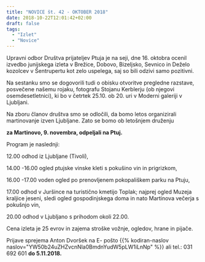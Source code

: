 ```yaml
---
title: "NOVICE št. 42 - OKTOBER 2018"
date: 2018-10-22T12:01:42+02:00
draft: false
tags:
  - "Izlet"
  - "Novice"
---
```



Upravni odbor Društva prijateljev Ptuja je na seji, dne 16. oktobra ocenil izvedbo junijskega izleta v Brežice, Dobovo, Bizeljsko, Sevnico in Deželo kozolcev v Šentrupertu kot zelo uspelega, saj so bili odzivi samo pozitivni.

Na sestanku smo se dogovorili tudi o obisku otvoritve pregledne razstave,  posvečene našemu rojaku, fotografu Stojanu Kerblerju (ob njegovi osemdesetletnici), ki bo v četrtek 25.10. ob 20. uri v Moderni galeriji v Ljubljani.

Na zboru članov društva smo se odločili, da bomo letos organizirali martinovanje izven Ljubljane. Zato se bomo ob letošnjem druženju

**za Martinovo,  9. novembra, odpeljali na Ptuj.**

Program je naslednji:

12.00 odhod iz Ljubljane (Tivoli),

14.00 -16.00 ogled ptujske vinske kleti s pokušino vin in prigrizkom,

16.00 -17.00 voden ogled po prenovljenem pokopališkem parku na Ptuju,

17.00 odhod v Juršince na turistično kmetijo Toplak; najprej ogled Muzeja kraljice jeseni, sledi ogled gospodinjskega doma in nato Martinova večerja s pokušnjo vin,

20.00 odhod v Ljubljano s prihodom okoli 22.00.

Cena izleta je 25 evrov in zajema stroške vožnje, ogledov, hrane in pijače.

Prijave sprejema Anton Dvoršek na E- pošto {{% kodiran-naslov naslov="YW50b24uZHZvcnNla0BmdnYudW5pLW1iLnNp" %}} ali tel.: 031 692 601 **do 5.11.2018.**
